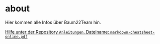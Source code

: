 # about
Hier kommen alle Infos über Baum22Team hin.

[Hilfe unter der Repository `Anleitungen`. Dateiname: `markdown-cheatsheet-online.pdf`](https://github.com/test22team/Anleitungen/blob/main/markdown-cheatsheet-online.pdf)
